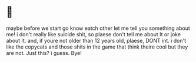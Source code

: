 # 🍁
maybe before we start go know eatch other let me tell you something about me! i don't really like suicide shit, so plaese don't tell me about It or joke about It. and, if youre not older than 12 years old, plaese, DONT int. i don't like the copycats and those shits in the game that think theire cool but they are not. Just this? i guess. Bye!
